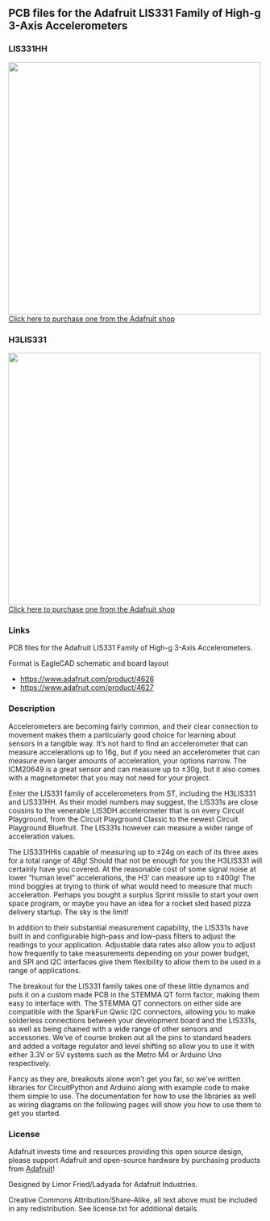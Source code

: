 ## PCB files for the Adafruit LIS331 Family of High-g 3-Axis Accelerometers
### LIS331HH
<a href="http://www.adafruit.com/products/4626"><img src="assets/4626.png?raw=true" width="500px"><br/>
Click here to purchase one from the Adafruit shop</a>
### H3LIS331
<a href="http://www.adafruit.com/products/4627"><img src="assets/4627.png?raw=true" width="500px"><br/>
Click here to purchase one from the Adafruit shop</a>
### Links
PCB files for the Adafruit LIS331 Family of High-g 3-Axis Accelerometers. 

Format is EagleCAD schematic and board layout
* https://www.adafruit.com/product/4626
* https://www.adafruit.com/product/4627

### Description

Accelerometers are becoming fairly common, and their clear connection to movement makes them a particularly good choice for learning about sensors in a tangible way. It’s not hard to find an accelerometer that can measure accelerations up to 16g, but if you need an accelerometer that can measure even larger amounts of acceleration, your options narrow. The ICM20649 is a great sensor and can measure up to ±30g, but it also comes with a magnetometer that you may not need for your project.

Enter the LIS331 family of accelerometers from ST, including the H3LIS331 and LIS331HH. As their model numbers may suggest, the LIS331s are close cousins to the venerable LIS3DH accelerometer that is on every Circuit Playground, from the Circuit Playground Classic to the newest Circuit Playground Bluefruit. The LIS331s however can measure a wider range of acceleration values.

The LIS331HHis capable of measuring up to ±24g on each of its three axes for a total range of 48g! Should that not be enough for you the H3LIS331 will certainly have you covered. At the reasonable cost of some signal noise at lower “human level” accelerations, the H3’ can measure up to ±400g! The mind boggles at trying to think of what would need to measure that much acceleration. Perhaps you bought a surplus Sprint missile to start your own space program, or maybe you have an idea for a rocket sled based pizza delivery startup. The sky is the limit!

In addition to their substantial measurement capability, the LIS331s have built in and configurable high-pass and low-pass filters to adjust the readings to your application. Adjustable data rates also allow you to adjust how frequently to take measurements depending on your power budget, and SPI and I2C interfaces give them flexibility to allow them to be used in a range of applications.

The breakout for the  LIS331 family takes one of these little dynamos and puts it on a custom made PCB in the STEMMA QT form factor, making them easy to interface with. The STEMMA QT connectors on either side are compatible with the SparkFun Qwiic I2C connectors, allowing you to make solderless connections between your development board and the LIS331s, as well as being chained with a wide range of other sensors and accessories. We’ve of course broken out all the pins to standard headers and added a voltage regulator and level shifting so allow you to use it with either 3.3V or 5V systems such as the Metro M4 or Arduino Uno respectively.

Fancy as they are, breakouts alone won’t get you far, so we’ve written libraries for CircuitPython and Arduino along with example code to make them simple to use. The documentation for how to use the libraries as well as wiring diagrams on the following pages will show you how to use them to get you started.

### License

Adafruit invests time and resources providing this open source design, please support Adafruit and open-source hardware by purchasing products from [Adafruit](https://www.adafruit.com)!

Designed by Limor Fried/Ladyada for Adafruit Industries.

Creative Commons Attribution/Share-Alike, all text above must be included in any redistribution. 
See license.txt for additional details.
